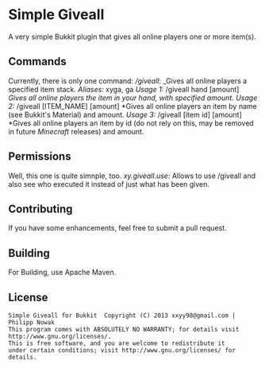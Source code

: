 Simple Giveall
=============

A very simple Bukkit plugin that gives all online players one or more item(s).

Commands
---------
Currently, there is only one command:
*/giveall*: _Gives all online players a specified item stack.
  _Aliases:_ xyga, ga
  _Usage 1:_ /giveall hand [amount] *Gives all online players the item in your hand, with specified amount.*
  _Usage 2:_ /giveall [ITEM_NAME] [amount] *Gives all online players an item by name (see Bukkit's Material) and amount.
  _Usage 3:_ /giveall [item id] [amount] *Gives all online players an item by id (do not rely on this, may be removed in future _Minecraft_ releases) and amount.

Permissions
------------
Well, this one is quite simnple, too.
*xy.giveall.use*: Allows to use /giveall and also see who executed it instead of just what has been given.

Contributing
-------------
If you have some enhancements, feel free to submit a pull request.

Building
---------
For Building, use Apache Maven.

License
--------
    Simple Giveall for Bukkit  Copyright (C) 2013 xxyy98@gmail.com | Philipp Nowak
    This program comes with ABSOLUTELY NO WARRANTY; for details visit http://www.gnu.org/licenses/.
    This is free software, and you are welcome to redistribute it
    under certain conditions; visit http://www.gnu.org/licenses/ for details.
